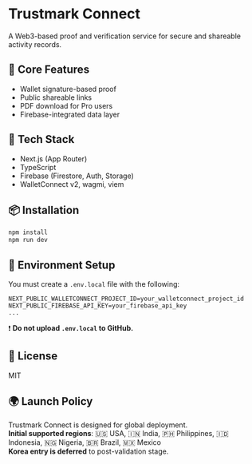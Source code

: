 # Trustmark Connect

A Web3-based proof and verification service for secure and shareable activity records.

## 🔐 Core Features
- Wallet signature-based proof
- Public shareable links
- PDF download for Pro users
- Firebase-integrated data layer

## 🚀 Tech Stack
- Next.js (App Router)
- TypeScript
- Firebase (Firestore, Auth, Storage)
- WalletConnect v2, wagmi, viem

## 📦 Installation
```bash
npm install
npm run dev
```

## 🔧 Environment Setup
You must create a `.env.local` file with the following:

```
NEXT_PUBLIC_WALLETCONNECT_PROJECT_ID=your_walletconnect_project_id
NEXT_PUBLIC_FIREBASE_API_KEY=your_firebase_api_key
...
```

❗ **Do not upload `.env.local` to GitHub.**

## 📄 License
MIT

## 🌍 Launch Policy
Trustmark Connect is designed for global deployment.  
**Initial supported regions**: 🇺🇸 USA, 🇮🇳 India, 🇵🇭 Philippines, 🇮🇩 Indonesia, 🇳🇬 Nigeria, 🇧🇷 Brazil, 🇲🇽 Mexico  
**Korea entry is deferred** to post-validation stage.
